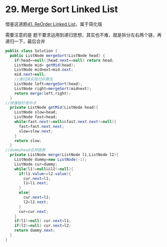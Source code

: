 # 29. Merge Sort Linked List

借鉴这道题[41. ReOrder Linked List](https://github.com/yzyolala/leetcode-solution-by-myself/blob/main/41.%20ReOrder%20Linked%20List.md)，属于简化版

需要注意的是 题干要求运用到递归思想，其实也不难，就是拆分左右两个链，再递归一下，最后合并

```java
public class Solution {
  public ListNode mergeSort(ListNode head) {
    if(head==null||head.next==null) return head;
    ListNode mid= getMid(head);
    ListNode midnext=mid.next;
    mid.next=null;
    //递归来实现归并算法
    ListNode left=mergeSort(head);
    ListNode right=mergeSort(midnext);
    return merge(left,right);
  }
//快慢指针找中点
  private ListNode getMid(ListNode head){
    ListNode slow=head;
    ListNode fast=head;
    while(fast.next!=null&&fast.next.next!=null){
      fast=fast.next.next;
      slow=slow.next;
    }
    return slow;
  }
//dummyhead合并链表
  private ListNode merge(ListNode l1,ListNode l2){
    ListNode dummy=new ListNode(-1);
    ListNode cur=dummy;
    while(l1!=null&&l2!=null){
      if(l1.value<=l2.value){
        cur.next=l1;
        l1=l1.next;
      }
      else{
        cur.next=l2;
        l2=l2.next;
      }
      cur=cur.next;
    }
    if(l1!=null) cur.next=l1;
    if(l2!=null) cur.next=l2;
    return dummy.next;
  }
}
